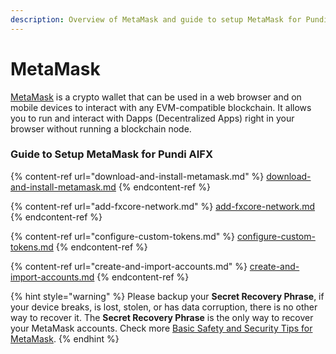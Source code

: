 ```yaml
---
description: Overview of MetaMask and guide to setup MetaMask for Pundi AIFX
---
```


# MetaMask

[MetaMask](https://metamask.io/) is a crypto wallet that can be used in a web browser and on mobile devices to interact with any EVM-compatible blockchain. It allows you to run and interact with Dapps (Decentralized Apps) right in your browser without running a blockchain node.

### Guide to Setup MetaMask for Pundi AIFX

{% content-ref url="download-and-install-metamask.md" %}
[download-and-install-metamask.md](download-and-install-metamask.md)
{% endcontent-ref %}

{% content-ref url="add-fxcore-network.md" %}
[add-fxcore-network.md](add-network)
{% endcontent-ref %}

{% content-ref url="configure-custom-tokens.md" %}
[configure-custom-tokens.md](configure-custom-tokens.md)
{% endcontent-ref %}

{% content-ref url="create-and-import-accounts.md" %}
[create-and-import-accounts.md](create-and-import-accounts.md)
{% endcontent-ref %}

{% hint style="warning" %}
Please backup your **Secret Recovery Phrase**, if your device breaks, is lost, stolen, or has data corruption, there is no other way to recover it. The **Secret Recovery Phrase** is the only way to recover your MetaMask accounts. Check more [Basic Safety and Security Tips for MetaMask](https://metamask.zendesk.com/hc/en-us/articles/360015489591-Basic-Safety-and-Security-Tips-for-MetaMask).
{% endhint %}
